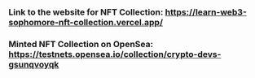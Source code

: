 ### Link to the website for NFT Collection: https://learn-web3-sophomore-nft-collection.vercel.app/
### Minted NFT Collection on OpenSea: https://testnets.opensea.io/collection/crypto-devs-gsunqvoyqk
